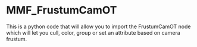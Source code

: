 # MMF_FrustumCamOT
This is a python code that will allow you to import the FrustumCamOT node which will let you cull, color, group or set an attribute based on camera frustum.

